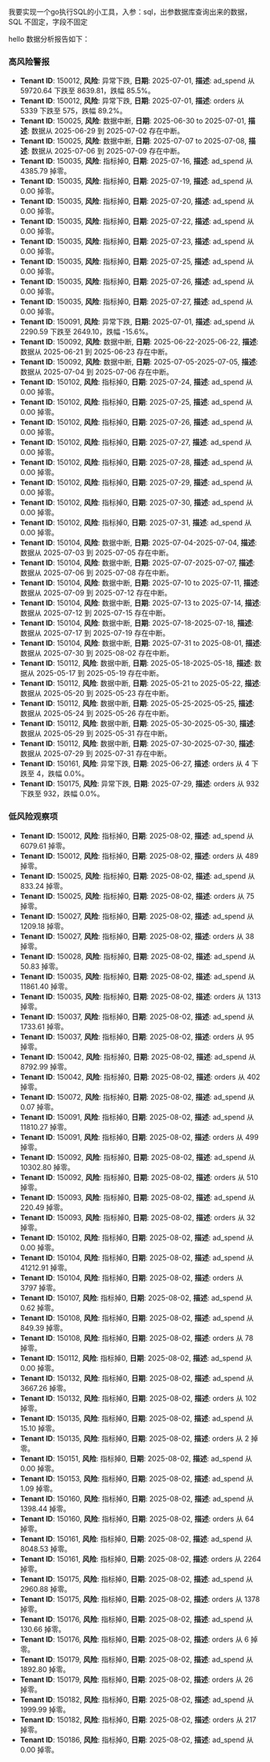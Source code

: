 我要实现一个go执行SQL的小工具，入参：sql，出参数据库查询出来的数据，SQL 不固定，字段不固定


hello 数据分析报告如下：

### 高风险警报
- **Tenant ID**: 150012, **风险**: 异常下跌, **日期**: 2025-07-01, **描述**: ad_spend 从 59720.64 下跌至 8639.81，跌幅 85.5%。
- **Tenant ID**: 150012, **风险**: 异常下跌, **日期**: 2025-07-01, **描述**: orders 从 5339 下跌至 575，跌幅 89.2%。
- **Tenant ID**: 150025, **风险**: 数据中断, **日期**: 2025-06-30 to 2025-07-01, **描述**: 数据从 2025-06-29 到 2025-07-02 存在中断。
- **Tenant ID**: 150025, **风险**: 数据中断, **日期**: 2025-07-07 to 2025-07-08, **描述**: 数据从 2025-07-06 到 2025-07-09 存在中断。
- **Tenant ID**: 150035, **风险**: 指标掉0, **日期**: 2025-07-16, **描述**: ad_spend 从 4385.79 掉零。
- **Tenant ID**: 150035, **风险**: 指标掉0, **日期**: 2025-07-19, **描述**: ad_spend 从 0.00 掉零。
- **Tenant ID**: 150035, **风险**: 指标掉0, **日期**: 2025-07-20, **描述**: ad_spend 从 0.00 掉零。
- **Tenant ID**: 150035, **风险**: 指标掉0, **日期**: 2025-07-22, **描述**: ad_spend 从 0.00 掉零。
- **Tenant ID**: 150035, **风险**: 指标掉0, **日期**: 2025-07-23, **描述**: ad_spend 从 0.00 掉零。
- **Tenant ID**: 150035, **风险**: 指标掉0, **日期**: 2025-07-25, **描述**: ad_spend 从 0.00 掉零。
- **Tenant ID**: 150035, **风险**: 指标掉0, **日期**: 2025-07-26, **描述**: ad_spend 从 0.00 掉零。
- **Tenant ID**: 150035, **风险**: 指标掉0, **日期**: 2025-07-27, **描述**: ad_spend 从 0.00 掉零。
- **Tenant ID**: 150091, **风险**: 异常下跌, **日期**: 2025-07-01, **描述**: ad_spend 从 2290.59 下跌至 2649.10，跌幅 -15.6%。
- **Tenant ID**: 150092, **风险**: 数据中断, **日期**: 2025-06-22-2025-06-22, **描述**: 数据从 2025-06-21 到 2025-06-23 存在中断。
- **Tenant ID**: 150092, **风险**: 数据中断, **日期**: 2025-07-05-2025-07-05, **描述**: 数据从 2025-07-04 到 2025-07-06 存在中断。
- **Tenant ID**: 150102, **风险**: 指标掉0, **日期**: 2025-07-24, **描述**: ad_spend 从 0.00 掉零。
- **Tenant ID**: 150102, **风险**: 指标掉0, **日期**: 2025-07-25, **描述**: ad_spend 从 0.00 掉零。
- **Tenant ID**: 150102, **风险**: 指标掉0, **日期**: 2025-07-26, **描述**: ad_spend 从 0.00 掉零。
- **Tenant ID**: 150102, **风险**: 指标掉0, **日期**: 2025-07-27, **描述**: ad_spend 从 0.00 掉零。
- **Tenant ID**: 150102, **风险**: 指标掉0, **日期**: 2025-07-28, **描述**: ad_spend 从 0.00 掉零。
- **Tenant ID**: 150102, **风险**: 指标掉0, **日期**: 2025-07-29, **描述**: ad_spend 从 0.00 掉零。
- **Tenant ID**: 150102, **风险**: 指标掉0, **日期**: 2025-07-30, **描述**: ad_spend 从 0.00 掉零。
- **Tenant ID**: 150102, **风险**: 指标掉0, **日期**: 2025-07-31, **描述**: ad_spend 从 0.00 掉零。
- **Tenant ID**: 150104, **风险**: 数据中断, **日期**: 2025-07-04-2025-07-04, **描述**: 数据从 2025-07-03 到 2025-07-05 存在中断。
- **Tenant ID**: 150104, **风险**: 数据中断, **日期**: 2025-07-07-2025-07-07, **描述**: 数据从 2025-07-06 到 2025-07-08 存在中断。
- **Tenant ID**: 150104, **风险**: 数据中断, **日期**: 2025-07-10 to 2025-07-11, **描述**: 数据从 2025-07-09 到 2025-07-12 存在中断。
- **Tenant ID**: 150104, **风险**: 数据中断, **日期**: 2025-07-13 to 2025-07-14, **描述**: 数据从 2025-07-12 到 2025-07-15 存在中断。
- **Tenant ID**: 150104, **风险**: 数据中断, **日期**: 2025-07-18-2025-07-18, **描述**: 数据从 2025-07-17 到 2025-07-19 存在中断。
- **Tenant ID**: 150104, **风险**: 数据中断, **日期**: 2025-07-31 to 2025-08-01, **描述**: 数据从 2025-07-30 到 2025-08-02 存在中断。
- **Tenant ID**: 150112, **风险**: 数据中断, **日期**: 2025-05-18-2025-05-18, **描述**: 数据从 2025-05-17 到 2025-05-19 存在中断。
- **Tenant ID**: 150112, **风险**: 数据中断, **日期**: 2025-05-21 to 2025-05-22, **描述**: 数据从 2025-05-20 到 2025-05-23 存在中断。
- **Tenant ID**: 150112, **风险**: 数据中断, **日期**: 2025-05-25-2025-05-25, **描述**: 数据从 2025-05-24 到 2025-05-26 存在中断。
- **Tenant ID**: 150112, **风险**: 数据中断, **日期**: 2025-05-30-2025-05-30, **描述**: 数据从 2025-05-29 到 2025-05-31 存在中断。
- **Tenant ID**: 150112, **风险**: 数据中断, **日期**: 2025-07-30-2025-07-30, **描述**: 数据从 2025-07-29 到 2025-07-31 存在中断。
- **Tenant ID**: 150161, **风险**: 异常下跌, **日期**: 2025-06-27, **描述**: orders 从 4 下跌至 4，跌幅 0.0%。
- **Tenant ID**: 150175, **风险**: 异常下跌, **日期**: 2025-07-29, **描述**: orders 从 932 下跌至 932，跌幅 0.0%。

### 低风险观察项
- **Tenant ID**: 150012, **风险**: 指标掉0, **日期**: 2025-08-02, **描述**: ad_spend 从 6079.61 掉零。
- **Tenant ID**: 150012, **风险**: 指标掉0, **日期**: 2025-08-02, **描述**: orders 从 489 掉零。
- **Tenant ID**: 150025, **风险**: 指标掉0, **日期**: 2025-08-02, **描述**: ad_spend 从 833.24 掉零。
- **Tenant ID**: 150025, **风险**: 指标掉0, **日期**: 2025-08-02, **描述**: orders 从 75 掉零。
- **Tenant ID**: 150027, **风险**: 指标掉0, **日期**: 2025-08-02, **描述**: ad_spend 从 1209.18 掉零。
- **Tenant ID**: 150027, **风险**: 指标掉0, **日期**: 2025-08-02, **描述**: orders 从 38 掉零。
- **Tenant ID**: 150028, **风险**: 指标掉0, **日期**: 2025-08-02, **描述**: ad_spend 从 50.83 掉零。
- **Tenant ID**: 150035, **风险**: 指标掉0, **日期**: 2025-08-02, **描述**: ad_spend 从 11861.40 掉零。
- **Tenant ID**: 150035, **风险**: 指标掉0, **日期**: 2025-08-02, **描述**: orders 从 1313 掉零。
- **Tenant ID**: 150037, **风险**: 指标掉0, **日期**: 2025-08-02, **描述**: ad_spend 从 1733.61 掉零。
- **Tenant ID**: 150037, **风险**: 指标掉0, **日期**: 2025-08-02, **描述**: orders 从 95 掉零。
- **Tenant ID**: 150042, **风险**: 指标掉0, **日期**: 2025-08-02, **描述**: ad_spend 从 8792.99 掉零。
- **Tenant ID**: 150042, **风险**: 指标掉0, **日期**: 2025-08-02, **描述**: orders 从 402 掉零。
- **Tenant ID**: 150072, **风险**: 指标掉0, **日期**: 2025-08-02, **描述**: ad_spend 从 0.07 掉零。
- **Tenant ID**: 150091, **风险**: 指标掉0, **日期**: 2025-08-02, **描述**: ad_spend 从 11810.27 掉零。
- **Tenant ID**: 150091, **风险**: 指标掉0, **日期**: 2025-08-02, **描述**: orders 从 499 掉零。
- **Tenant ID**: 150092, **风险**: 指标掉0, **日期**: 2025-08-02, **描述**: ad_spend 从 10302.80 掉零。
- **Tenant ID**: 150092, **风险**: 指标掉0, **日期**: 2025-08-02, **描述**: orders 从 510 掉零。
- **Tenant ID**: 150093, **风险**: 指标掉0, **日期**: 2025-08-02, **描述**: ad_spend 从 220.49 掉零。
- **Tenant ID**: 150093, **风险**: 指标掉0, **日期**: 2025-08-02, **描述**: orders 从 32 掉零。
- **Tenant ID**: 150102, **风险**: 指标掉0, **日期**: 2025-08-02, **描述**: ad_spend 从 0.00 掉零。
- **Tenant ID**: 150104, **风险**: 指标掉0, **日期**: 2025-08-02, **描述**: ad_spend 从 41212.91 掉零。
- **Tenant ID**: 150104, **风险**: 指标掉0, **日期**: 2025-08-02, **描述**: orders 从 3797 掉零。
- **Tenant ID**: 150107, **风险**: 指标掉0, **日期**: 2025-08-02, **描述**: ad_spend 从 0.62 掉零。
- **Tenant ID**: 150108, **风险**: 指标掉0, **日期**: 2025-08-02, **描述**: ad_spend 从 849.39 掉零。
- **Tenant ID**: 150108, **风险**: 指标掉0, **日期**: 2025-08-02, **描述**: orders 从 78 掉零。
- **Tenant ID**: 150112, **风险**: 指标掉0, **日期**: 2025-08-02, **描述**: ad_spend 从 0.00 掉零。
- **Tenant ID**: 150132, **风险**: 指标掉0, **日期**: 2025-08-02, **描述**: ad_spend 从 3667.26 掉零。
- **Tenant ID**: 150132, **风险**: 指标掉0, **日期**: 2025-08-02, **描述**: orders 从 102 掉零。
- **Tenant ID**: 150135, **风险**: 指标掉0, **日期**: 2025-08-02, **描述**: ad_spend 从 15.10 掉零。
- **Tenant ID**: 150135, **风险**: 指标掉0, **日期**: 2025-08-02, **描述**: orders 从 2 掉零。
- **Tenant ID**: 150151, **风险**: 指标掉0, **日期**: 2025-08-02, **描述**: ad_spend 从 0.00 掉零。
- **Tenant ID**: 150153, **风险**: 指标掉0, **日期**: 2025-08-02, **描述**: ad_spend 从 1.09 掉零。
- **Tenant ID**: 150160, **风险**: 指标掉0, **日期**: 2025-08-02, **描述**: ad_spend 从 1398.44 掉零。
- **Tenant ID**: 150160, **风险**: 指标掉0, **日期**: 2025-08-02, **描述**: orders 从 64 掉零。
- **Tenant ID**: 150161, **风险**: 指标掉0, **日期**: 2025-08-02, **描述**: ad_spend 从 8048.53 掉零。
- **Tenant ID**: 150161, **风险**: 指标掉0, **日期**: 2025-08-02, **描述**: orders 从 2264 掉零。
- **Tenant ID**: 150175, **风险**: 指标掉0, **日期**: 2025-08-02, **描述**: ad_spend 从 2960.88 掉零。
- **Tenant ID**: 150175, **风险**: 指标掉0, **日期**: 2025-08-02, **描述**: orders 从 1378 掉零。
- **Tenant ID**: 150176, **风险**: 指标掉0, **日期**: 2025-08-02, **描述**: ad_spend 从 130.66 掉零。
- **Tenant ID**: 150176, **风险**: 指标掉0, **日期**: 2025-08-02, **描述**: orders 从 6 掉零。
- **Tenant ID**: 150179, **风险**: 指标掉0, **日期**: 2025-08-02, **描述**: ad_spend 从 1892.80 掉零。
- **Tenant ID**: 150179, **风险**: 指标掉0, **日期**: 2025-08-02, **描述**: orders 从 26 掉零。
- **Tenant ID**: 150182, **风险**: 指标掉0, **日期**: 2025-08-02, **描述**: ad_spend 从 1999.99 掉零。
- **Tenant ID**: 150182, **风险**: 指标掉0, **日期**: 2025-08-02, **描述**: orders 从 217 掉零。
- **Tenant ID**: 150186, **风险**: 指标掉0, **日期**: 2025-08-02, **描述**: ad_spend 从 0.00 掉零。